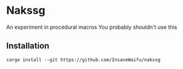 # Nakssg
An experiment in procedural macros
You probably shouldn't use this

## Installation
`cargo install --git https://github.com/InsaneWaifu/nakssg`

